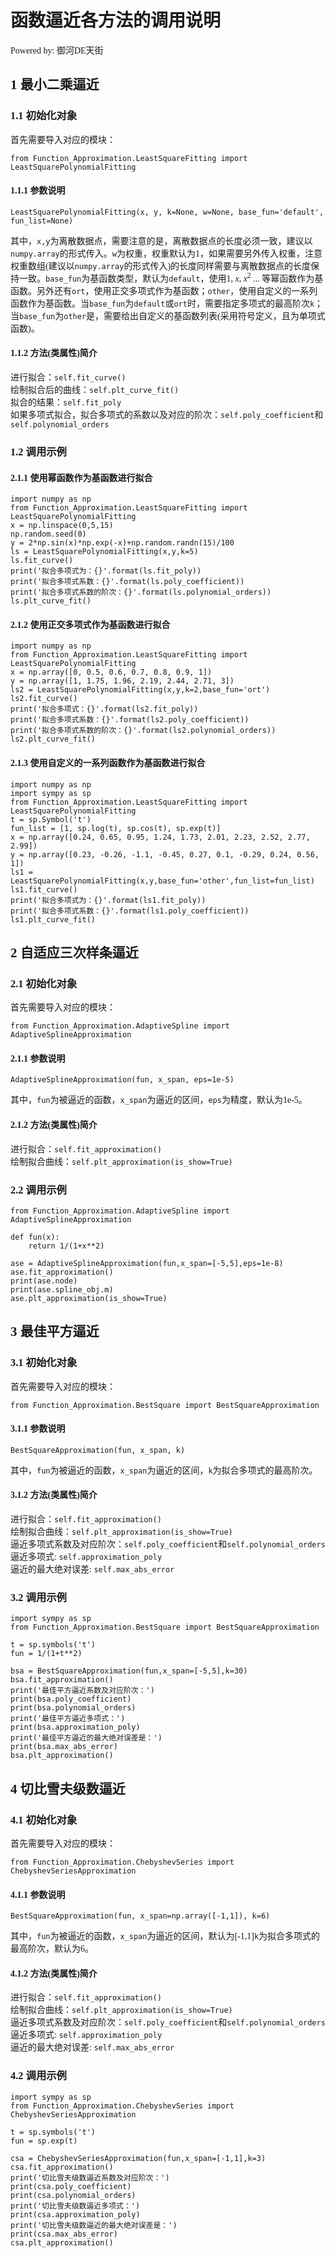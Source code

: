 # <font face="黑体">函数逼近各方法的调用说明</font>

<font face="Times New Roman">Powered by: </font><font face="宋体">御河DE天街</font>

## <font face="Times New Roman">1 </font><font face="黑体">最小二乘逼近</font>

### <font face="Times New Roman">1.1 </font><font face="黑体">初始化对象</font>

<font face="宋体">首先需要导入对应的模块：</font><br/>

```
from Function_Approximation.LeastSquareFitting import LeastSquarePolynomialFitting
```

#### <font face="Times New Roman">1.1.1 </font><font face="黑体">参数说明</font><br/>
```
LeastSquarePolynomialFitting(x, y, k=None, w=None, base_fun='default', fun_list=None)
```

<font face="宋体">其中，<code>x,y</code>为离散数据点，需要注意的是，离散数据点的长度必须一致，建议以<code>numpy.array</code>的形式传入。<code>w</code>为权重，权重默认为<font face="Times New Roman">1</font>，如果需要另外传入权重，注意权重数组(建议以<code>numpy.array</code>的形式传入)的长度同样需要与离散数据点的长度保持一致。<code>base_fun</code>为基函数类型，默认为<code>default</code>，使用<font face="Times New Roman">1,  $\displaystyle x$, $\displaystyle x^{2}$ ... </font>等幂函数作为基函数。另外还有<code>ort</code>，使用正交多项式作为基函数；<code>other</code>，使用自定义的一系列函数作为基函数。当<code>base_fun</code>为<code>default</code>或<code>ort</code>时，需要指定多项式的最高阶次<code>k</code>；当<code>base_fun</code>为<code>other</code>是，需要给出自定义的基函数列表(采用符号定义，且为单项式函数)。</font><br/>

#### <font face="Times New Roman">1.1.2 </font><font face="黑体">方法(类属性)简介</font><br/>

<font face="宋体">进行拟合：<code>self.fit_curve()</code><br/>绘制拟合后的曲线：<code>self.plt_curve_fit()</code><br/>拟合的结果：<code>self.fit_poly</code><br/>
如果多项式拟合，拟合多项式的系数以及对应的阶次：<code>self.poly_coefficient</code>和<code>self.polynomial_orders</code><br/>

### <font face="Times New Roman">1.2 </font><font face="黑体">调用示例</font>
#### <font face="Times New Roman">2.1.1 </font><font face="黑体">使用幂函数作为基函数进行拟合</font><br/>

```
import numpy as np
from Function_Approximation.LeastSquareFitting import LeastSquarePolynomialFitting
x = np.linspace(0,5,15)
np.random.seed(0)
y = 2*np.sin(x)*np.exp(-x)+np.random.randn(15)/100
ls = LeastSquarePolynomialFitting(x,y,k=5)
ls.fit_curve()
print('拟合多项式为：{}'.format(ls.fit_poly))
print('拟合多项式系数：{}'.format(ls.poly_coefficient))
print('拟合多项式系数的阶次：{}'.format(ls.polynomial_orders))
ls.plt_curve_fit()
``` 

#### <font face="Times New Roman">2.1.2 </font><font face="黑体">使用正交多项式作为基函数进行拟合</font>

```
import numpy as np
from Function_Approximation.LeastSquareFitting import LeastSquarePolynomialFitting
x = np.array([0, 0.5, 0.6, 0.7, 0.8, 0.9, 1])
y = np.array([1, 1.75, 1.96, 2.19, 2.44, 2.71, 3])
ls2 = LeastSquarePolynomialFitting(x,y,k=2,base_fun='ort')
ls2.fit_curve()
print('拟合多项式：{}'.format(ls2.fit_poly))
print('拟合多项式系数：{}'.format(ls2.poly_coefficient))
print('拟合多项式系数的阶次：{}'.format(ls2.polynomial_orders))
ls2.plt_curve_fit()
```

#### <font face="Times New Roman">2.1.3 </font><font face="黑体">使用自定义的一系列函数作为基函数进行拟合</font>

```
import numpy as np
import sympy as sp
from Function_Approximation.LeastSquareFitting import LeastSquarePolynomialFitting
t = sp.Symbol('t')
fun_list = [1, sp.log(t), sp.cos(t), sp.exp(t)]
x = np.array([0.24, 0.65, 0.95, 1.24, 1.73, 2.01, 2.23, 2.52, 2.77, 2.99])
y = np.array([0.23, -0.26, -1.1, -0.45, 0.27, 0.1, -0.29, 0.24, 0.56, 1])
ls1 = LeastSquarePolynomialFitting(x,y,base_fun='other',fun_list=fun_list)
ls1.fit_curve()
print('拟合多项式为：{}'.format(ls1.fit_poly))
print('拟合多项式系数：{}'.format(ls1.poly_coefficient))
ls1.plt_curve_fit()
```

## <font face="Times New Roman">2 </font><font face="黑体">自适应三次样条逼近</font>

### <font face="Times New Roman">2.1 </font><font face="黑体">初始化对象</font> 

<font face="宋体">首先需要导入对应的模块：</font><br/>

```
from Function_Approximation.AdaptiveSpline import AdaptiveSplineApproximation
```

#### <font face="Times New Roman">2.1.1 </font><font face="黑体">参数说明</font><br/>
```
AdaptiveSplineApproximation(fun, x_span, eps=1e-5)
```

<font face="宋体">其中，```fun```为被逼近的函数，```x_span```为逼近的区间，```eps```为精度，默认为1e-5。

#### <font face="Times New Roman">2.1.2 </font><font face="黑体">方法(类属性)简介</font><br/>

进行拟合：```self.fit_approximation()```<br/>
绘制拟合曲线：```self.plt_approximation(is_show=True)```<br/>

### <font face="Times New Roman">2.2 </font><font face="黑体">调用示例</font>

```
from Function_Approximation.AdaptiveSpline import AdaptiveSplineApproximation

def fun(x):
    return 1/(1+x**2)

ase = AdaptiveSplineApproximation(fun,x_span=[-5,5],eps=1e-8)
ase.fit_approximation()
print(ase.node)
print(ase.spline_obj.m)
ase.plt_approximation(is_show=True)
```

## <font face="Times New Roman">3 </font><font face="黑体">最佳平方逼近</font>

### <font face="Times New Roman">3.1 </font><font face="黑体">初始化对象</font> 

<font face="宋体">首先需要导入对应的模块：</font><br/>

```
from Function_Approximation.BestSquare import BestSquareApproximation
```

#### <font face="Times New Roman">3.1.1 </font><font face="黑体">参数说明</font><br/>
```
BestSquareApproximation(fun, x_span, k)
```

<font face="宋体">其中，```fun```为被逼近的函数，```x_span```为逼近的区间，```k```为拟合多项式的最高阶次。

#### <font face="Times New Roman">3.1.2 </font><font face="黑体">方法(类属性)简介</font><br/>

进行拟合：```self.fit_approximation()```<br/>
绘制拟合曲线：```self.plt_approximation(is_show=True)```<br/>
逼近多项式系数及对应阶次：```self.poly_coefficient```和```self.polynomial_orders```<br/>
逼近多项式: ```self.approximation_poly```<br/>
逼近的最大绝对误差: ```self.max_abs_error```<br/>

### <font face="Times New Roman">3.2 </font><font face="黑体">调用示例</font>

```
import sympy as sp
from Function_Approximation.BestSquare import BestSquareApproximation

t = sp.symbols('t')
fun = 1/(1+t**2)

bsa = BestSquareApproximation(fun,x_span=[-5,5],k=30)
bsa.fit_approximation()
print('最佳平方逼近系数及对应阶次：')
print(bsa.poly_coefficient)
print(bsa.polynomial_orders)
print('最佳平方逼近多项式：')
print(bsa.approximation_poly)
print('最佳平方逼近的最大绝对误差是：')
print(bsa.max_abs_error)
bsa.plt_approximation()
```

## <font face="Times New Roman">4 </font><font face="黑体">切比雪夫级数逼近</font>

### <font face="Times New Roman">4.1 </font><font face="黑体">初始化对象</font> 

<font face="宋体">首先需要导入对应的模块：</font><br/>

```
from Function_Approximation.ChebyshevSeries import ChebyshevSeriesApproximation
```

#### <font face="Times New Roman">4.1.1 </font><font face="黑体">参数说明</font><br/>

```
BestSquareApproximation(fun, x_span=np.array([-1,1]), k=6)
```

<font face="宋体">其中，```fun```为被逼近的函数，```x_span```为逼近的区间，默认为[-1,1]```k```为拟合多项式的最高阶次，默认为6。

#### <font face="Times New Roman">4.1.2 </font><font face="黑体">方法(类属性)简介</font><br/>

进行拟合：```self.fit_approximation()```<br/>
绘制拟合曲线：```self.plt_approximation(is_show=True)```<br/>
逼近多项式系数及对应阶次：```self.poly_coefficient```和```self.polynomial_orders```<br/>
逼近多项式: ```self.approximation_poly```<br/>
逼近的最大绝对误差: ```self.max_abs_error```<br/>

### <font face="Times New Roman">4.2 </font><font face="黑体">调用示例</font>

```
import sympy as sp
from Function_Approximation.ChebyshevSeries import ChebyshevSeriesApproximation

t = sp.symbols('t')
fun = sp.exp(t)

csa = ChebyshevSeriesApproximation(fun,x_span=[-1,1],k=3)
csa.fit_approximation()
print('切比雪夫级数逼近系数及对应阶次：')
print(csa.poly_coefficient)
print(csa.polynomial_orders)
print('切比雪夫级数逼近多项式：')
print(csa.approximation_poly)
print('切比雪夫级数逼近的最大绝对误差是：')
print(csa.max_abs_error)
csa.plt_approximation()
```
